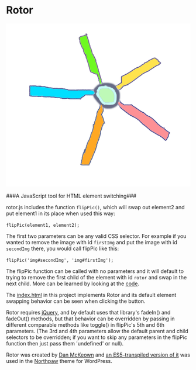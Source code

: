 Rotor
======
<img src='images/rotor-logo-1.png' />

###A JavaScript tool for HTML element switching###

rotor.js includes the function <code>flipPic()</code>, which will swap out element2 and put element1 in its place when used this way:

`flipPic(element1, element2);`

The first two parameters can be any valid CSS selector.  For example if you wanted to remove the image with id <code>firstImg</code> and put the image with id <code>secondImg</code> there, you would call flipPic like this:

`flipPic('img#secondImg', 'img#firstImg');`

The flipPic function can be called with no parameters and it will default to trying to remove the first child of the element with id <code>rotor</code> and swap in the next child.  More can be learned by looking at the [code](js/rotor.js).

The [index.html](index.html) in this project implements Rotor and its default element swapping behavior can be seen when clicking the button.

Rotor requires [jQuery](http://jquery.com), and by default uses that library's fadeIn() and fadeOut() methods, but that behavior can be overridden by passing in different comparable methods like toggle() in flipPic's 5th and 6th parameters.  (The 3rd and 4th parameters allow the default parent and child selectors to be overridden; if you want to skip any parameters in the flipPic function then just pass them 'undefined' or null).

Rotor was created by [Dan McKeown](http://danmckeown.info) and [an ES5-transpiled version of it](blob/rotor010beta4/js/rotor010beta4babelIIFE.js) was used in the [Northpaw](http://djmblog.com/product/18) theme for WordPress.
